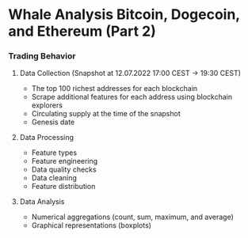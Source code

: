 # Whale Analysis Bitcoin, Dogecoin, and Ethereum (Part 2)
### Trading Behavior

1) Data Collection (Snapshot at 12.07.2022 17:00 CEST -> 19:30 CEST)
    - The top 100 richest addresses for each blockchain
    - Scrape additional features for each address using blockchain explorers
    - Circulating supply at the time of the snapshot
    - Genesis date
    
2) Data Processing
    - Feature types
    - Feature engineering
    - Data quality checks
    - Data cleaning
    - Feature distribution
    
3) Data Analysis
    - Numerical aggregations (count, sum, maximum, and average)
    - Graphical representations (boxplots)